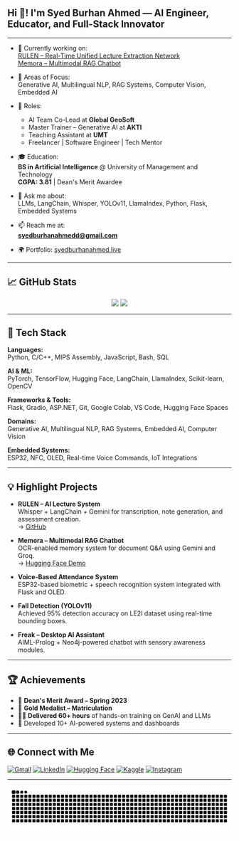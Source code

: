 <h2 align="left">Hi 👋! I'm Syed Burhan Ahmed — AI Engineer, Educator, and Full-Stack Innovator</h2>

---

- 🔭 Currently working on:  
  [RULEN – Real-Time Unified Lecture Extraction Network](https://github.com/SyedBurhanAhmed/RULEN-Real-time-Unified-Lecture-Extraction-Network)  
  [Memora – Multimodal RAG Chatbot](https://huggingface.co/spaces/SyedBurhanAhmed/memora)

- 🧠 Areas of Focus:  
  Generative AI, Multilingual NLP, RAG Systems, Computer Vision, Embedded AI

- 💼 Roles:  
  - AI Team Co-Lead at **Global GeoSoft**  
  - Master Trainer – Generative AI at **AKTI**  
  - Teaching Assistant at **UMT**  
  - Freelancer | Software Engineer | Tech Mentor

- 🎓 Education:  
  **BS in Artificial Intelligence** @ University of Management and Technology  
  **CGPA: 3.81** | Dean's Merit Awardee

- 💬 Ask me about:  
  LLMs, LangChain, Whisper, YOLOv11, LlamaIndex, Python, Flask, Embedded Systems

- 📫 Reach me at:  
  **syedburhanahmedd@gmail.com**

- 🌍 Portfolio: [syedburhanahmed.live](https://www.syedburhanahmed.live)

---

## 📈 GitHub Stats

<div align="center">
  <img src="https://github-readme-stats.vercel.app/api?username=syedburhanahmed&show_icons=true&theme=dracula" height="150" />
  <img src="https://github-readme-stats.vercel.app/api/top-langs/?username=syedburhanahmed&layout=compact&langs_count=5&theme=dracula" height="150" />
</div>

---

## 🔧 Tech Stack

**Languages:**  
Python, C/C++, MIPS Assembly, JavaScript, Bash, SQL

**AI & ML:**  
PyTorch, TensorFlow, Hugging Face, LangChain, LlamaIndex, Scikit-learn, OpenCV

**Frameworks & Tools:**  
Flask, Gradio, ASP.NET, Git, Google Colab, VS Code, Hugging Face Spaces

**Domains:**  
Generative AI, Multilingual NLP, RAG Systems, Embedded AI, Computer Vision

**Embedded Systems:**  
ESP32, NFC, OLED, Real-time Voice Commands, IoT Integrations

---

## 💡 Highlight Projects

- **RULEN – AI Lecture System**  
  Whisper + LangChain + Gemini for transcription, note generation, and assessment creation.  
  → [GitHub](https://github.com/SyedBurhanAhmed/RULEN-Real-time-Unified-Lecture-Extraction-Network)

- **Memora – Multimodal RAG Chatbot**  
  OCR-enabled memory system for document Q&A using Gemini and Groq.  
  → [Hugging Face Demo](https://huggingface.co/spaces/SyedBurhanAhmed/memora)

- **Voice-Based Attendance System**  
  ESP32-based biometric + speech recognition system integrated with Flask and OLED.

- **Fall Detection (YOLOv11)**  
  Achieved 95% detection accuracy on LE2I dataset using real-time bounding boxes.

- **Freak – Desktop AI Assistant**  
  AIML-Prolog + Neo4j-powered chatbot with sensory awareness modules.

---

## 🏆 Achievements

- 🥇 **Dean's Merit Award – Spring 2023**  
- 🥇 **Gold Medalist – Matriculation**
- 👨‍🏫 **Delivered 60+ hours** of hands-on training on GenAI and LLMs
- 📜 Developed 10+ AI-powered systems and dashboards

---

## 🌐 Connect with Me

[![Gmail](https://img.shields.io/badge/Gmail-D14836?style=for-the-badge&logo=gmail&logoColor=white)](mailto:syedburhanahmedd@gmail.com)
[![LinkedIn](https://img.shields.io/badge/LinkedIn-0077B5?style=for-the-badge&logo=linkedin&logoColor=white)](https://www.linkedin.com/in/syed-burhan-ahmed/)
[![Hugging Face](https://img.shields.io/badge/HuggingFace-FFD21E?style=for-the-badge&logo=huggingface&logoColor=black)](https://huggingface.co/syedburhanahmed)
[![Kaggle](https://img.shields.io/badge/Kaggle-20BEFF?style=for-the-badge&logo=kaggle&logoColor=white)](https://www.kaggle.com/syedburhanahmed)
[![Instagram](https://img.shields.io/badge/Instagram-E4405F?style=for-the-badge&logo=instagram&logoColor=white)](https://www.instagram.com/i_syedburhan)

---

<p align="center">
  <img src="https://github.com/SyedBurhanAhmed/SyedBurhanAhmed/blob/output/snake.svg" alt="snake animation" />
</p>
